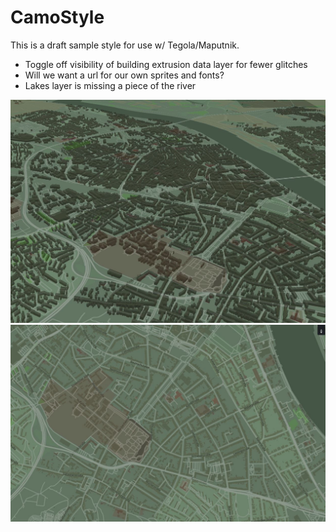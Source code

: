 # CamoStyle
This is a draft sample style for use w/ Tegola/Maputnik.

- Toggle off visibility of building extrusion data layer for fewer glitches
- Will we want a url for our own sprites and fonts?
- Lakes layer is missing a piece of the river

<img width="600" src="Screenshot1.JPG" />

<img width="600" src="Screenshot2.JPG" />
